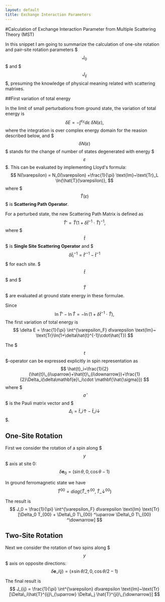 ```yaml
---
layout: default
title: Exchange Interaction Parameters 
---
```


#Calculation of Exchange Interaction Parameter from Multiple Scattering Theory (MST)

In this snippet I am going to summarize the calculation of one-site rotation and pair-site rotation parameters $$$J_0$$$ and $$$J_{ij}$$$, presuming the knowledge of physical meaning related with scattering matrixes.


##First variation of total energy 

In the limit of small perturbations from ground state, the variation of total energy is 
$$
\delta E = - \int^{\varepsilon_F} d\varepsilon~ \delta N(\varepsilon),
$$
where the integration is over complex energy domain for the reasion described below, and $$$\delta N(\varepsilon)$$$ stands for the change of number of states degenerated with energy $$$\varepsilon$$$. This can be evaluated by implementing Lloyd's formula:
$$
N(\varepsilon) = N_0(\varepsilon) +\frac{1}{\pi} \text{Im}~\text{Tr}_L \ln{\hat{T}(\varepsilon)}, 
$$
where $$$ \hat{T}(\varepsilon)$$$ is **Scattering Path Operator**. 


For a perturbed state, the new Scattering Path Matrix is defined as 
$$
\hat{T}' = \hat{T} (1+\delta\hat{t}^{-1}\cdot\hat{T})^{-1},
$$
where $$$\hat{t}$$$ is **Single Site Scattering Operator** and 
$$$
\delta\hat{t}_i^{-1}=\hat{t}'^{-1}-\hat{t}^{-1}
$$$
for each site. $$$\hat{t}$$$ and $$$\hat{T}$$$ are evaluated at ground state energy in these formulae.

Since 
$$
\ln{\hat{T}'}-\ln{\hat{T}}=-\ln(1+\delta\hat{t}^{-1}\cdot\hat{T}),
$$
The first variation of total energy is 
$$
\delta E = \frac{1}{\pi} \int^{\varepsilon_F} d\varepsilon \text{Im}~ \text{Tr}\ln(1+\delta\hat{t}^{-1}\cdot\hat{T})
$$


The $$$t$$$-operator can be expressed explicitly in spin representation as 
$$
\hat{t}_i=\frac{1}{2}(\hat{t}\_{i\uparrow}+\hat{t}\_{i\downarrow})+\frac{1}{2}\Delta_i(\delta\mathbf{e}\_i\cdot \mathbf{\hat{\sigma}})
$$
where $$$\hat{\sigma}$$$ is the Pauli matrix vector and $$$\Delta_i = \hat{t}\_{i\uparrow}-\hat{t}\_{i\downarrow}$$$.


## One-Site Rotation
First we consider the rotation of a spin along $$$y$$$ axis at site 0:
$$
\delta \mathbf{e}_0 = (\sin\theta, 0, \cos\theta-1)
$$

In ground ferromagnetic state we have 
$$
\hat{T}^{00} = diag (\hat{T}\_{\uparrow}^{00}, \hat{T}\_{\downarrow}^{00})
$$


The result is 
$$
J_0 = \frac{1}{\pi} \int^{\varepsilon_F} d\varepsilon \text{Im} \text{Tr}[\Delta_0 T_{00} + \Delta\_0 T\_{00} ^\uparrow \Delta\_0 T\_{00} ^\downarrow]
$$

## Two-Site Rotation
Next we consider the rotation of two spins along $$$y$$$ axis on opposite directions:
$$
\delta \mathbf{e}\_{i(j)}= (\pm\sin\theta/2, 0, \cos\theta/2-1)
$$

The final result is 
$$
J_{ij} = \frac{1}{\pi} \int^{\varepsilon} d\varepsilon \text{Im}~\text{Tr}[\Delta\_i\hat{T}^{ij}\_{\uparrow} \Delta\_j \hat{T}^{ji}\_{\downarrow}]
$$














